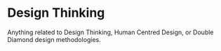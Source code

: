 # Design Thinking
Anything related to Design Thinking, Human Centred Design, or Double Diamond design methodologies.
